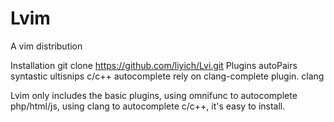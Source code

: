 # Lvim
A vim distribution

Installation 
git clone https://github.com/liyich/Lvi.git
Plugins
autoPairs 
syntastic 
ultisnips
c/c++ autocomplete rely on clang-complete plugin. clang

Lvim only includes the basic plugins, using omnifunc to autocomplete php/html/js, using clang to autocomplete c/c++, it's easy to install.
